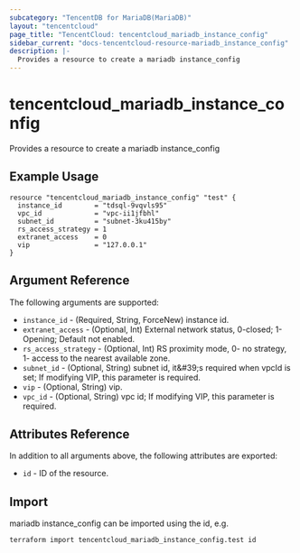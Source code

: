 ```yaml
---
subcategory: "TencentDB for MariaDB(MariaDB)"
layout: "tencentcloud"
page_title: "TencentCloud: tencentcloud_mariadb_instance_config"
sidebar_current: "docs-tencentcloud-resource-mariadb_instance_config"
description: |-
  Provides a resource to create a mariadb instance_config
---
```


# tencentcloud_mariadb_instance_config

Provides a resource to create a mariadb instance_config

## Example Usage

```hcl
resource "tencentcloud_mariadb_instance_config" "test" {
  instance_id        = "tdsql-9vqvls95"
  vpc_id             = "vpc-ii1jfbhl"
  subnet_id          = "subnet-3ku415by"
  rs_access_strategy = 1
  extranet_access    = 0
  vip                = "127.0.0.1"
}
```

## Argument Reference

The following arguments are supported:

* `instance_id` - (Required, String, ForceNew) instance id.
* `extranet_access` - (Optional, Int) External network status, 0-closed; 1- Opening; Default not enabled.
* `rs_access_strategy` - (Optional, Int) RS proximity mode, 0- no strategy, 1- access to the nearest available zone.
* `subnet_id` - (Optional, String) subnet id, it&amp;#39;s required when vpcId is set; If modifying VIP, this parameter is required.
* `vip` - (Optional, String) vip.
* `vpc_id` - (Optional, String) vpc id; If modifying VIP, this parameter is required.

## Attributes Reference

In addition to all arguments above, the following attributes are exported:

* `id` - ID of the resource.



## Import

mariadb instance_config can be imported using the id, e.g.

```
terraform import tencentcloud_mariadb_instance_config.test id
```

